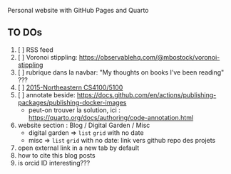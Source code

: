 Personal website with GitHub Pages and Quarto

## TO DOs

1. [ ] RSS feed
2. [ ] Voronoi stippling: https://observablehq.com/@mbostock/voronoi-stippling
3. [ ] rubrique dans la navbar: "My thoughts on books I’ve been reading" ???
4. [ ] [2015-Northeastern CS4100/5100](https://mlhommet.wordpress.com/teaching/2015fai/)
5. [ ] annotate beside: https://docs.github.com/en/actions/publishing-packages/publishing-docker-images
   - peut-on trouver la solution, ici : https://quarto.org/docs/authoring/code-annotation.html
6. website section : Blog / Digital Garden / Misc
   - digital garden => `list` `grid` with no date
   - misc => `list` `grid` with no date: link vers github repo des projets
7. open external link in a new tab by default
8. how to cite this blog posts
9. is orcid ID interesting???
